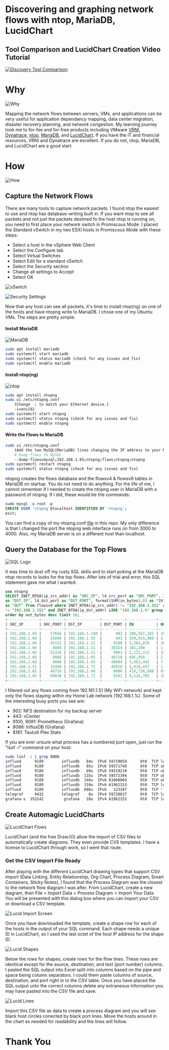 # Discovering and graphing network flows with ntop, MariaDB, LucidChart

## Tool Comparison and LucidChart Creation Video Tutorial
[![Discovery Tool Comparison](http://img.youtube.com/vi/rQYM_lNA2Ak/0.jpg)](http://www.youtube.com/watch?v=rQYM_lNA2Ak)


# Why

![Why](https://github.com/DennisFaucher/networkflowlucid/blob/main/images/why.png)

Mapping the network flows between servers, VMs, and applications can be very useful for application dependancy mapping, data center migration, disaster recovery planning, and network congestion. My learning journey took me to for-fee and for-free products including VMware [VRNI](https://www.vmware.com/products/vrealize-network-insight.html), [Dynatrace](https://www.dynatrace.com/), [ntop](https://www.ntop.org/), [MariaDB](https://mariadb.org/), and [LucidChart](https://lucid.app/). If you have the IT and financial resources, VRNI and Dynatrace are excellent. If you do not, ntop, MariaDB, and LucidChart are a good start.

# How

![How](https://github.com/DennisFaucher/networkflowlucid/blob/main/images/How25.jpeg)

## Capture the Network Flows

There are many tools to capture network packets. I found ntop the easiest to use and ntop has database-writing built in. If you want ntop to see all packets and not just the packets destined fo the host ntop is running on, you need to first place your network switch in Promiscous Mode. I placed the Standard vSwitch in my two ESXI hosts in Promiscous Mode with these steps:

* Select a host in the vSphere Web Client
* Select the Configure tab
* Select Virtual Switches
* Select Edit for a standard vSwitch
* Select the Security section
* Change all settings to Accept
* Select OK

![vSwitch](https://github.com/DennisFaucher/networkflowlucid/blob/main/images/vSwitch.png)

![Security Settings](https://github.com/DennisFaucher/networkflowlucid/blob/main/images/vSwitch%20Security%20Settings.png)

Now that any host can see all packets, it's time to install ntop(ng) on one of the hosts and have ntopng write to MariaDB. I chose one of my Ubuntu VMs. The steps are pretty simple:

#### Install MariaDB

![MariaDB](https://github.com/DennisFaucher/networkflowlucid/blob/main/images/MariaDB.png)

````bash
sudo apt install mariadb
sudo systemctl start mariadb
sudo systemctl status mariadb (check for any issues and fix)
sudo systemctl enable mariadb
````

#### Install ntop(ng)

![ntop](https://github.com/DennisFaucher/networkflowlucid/blob/main/images/ntop.png)

````bash
sudo apt install ntopng
sudo vi /etc/ntopng.conf
    (Change -i to match your Ethernet device.)
    -i=ens192
sudo systemctl start ntopng
sudo systemctl status ntopng (check for any issues and fix)
sudo systemctl enable ntopng
````

#### Write the Flows to MariaDB

````bash
sudo vi /etc/ntopng.conf
    (Add the two MySQL(MariaDB) lines changing the IP address to your MariaDB IP address)
    # Dump flows to MySQL
    --dump-flows=mysql;192.168.1.65;ntopng;flows;ntopng;ntopng
sudo systemctl restart ntopng
sudo systemctl status ntopng (check for any issues and fix)
````
ntopng creates the flows database and the flowsv4 & flowsv6 tables in MariaDB on startup. You do not need to do anything. For the life of me, I cannot remember if I needed to create the ntopng user in MariaDB with a password of ntopng. If I did, these would be the commands:

````SQL
sudo mysql -u root -p
CREATE USER 'ntopng'@localhost IDENTIFIED BY 'ntopng';
exit;
````

You can find a copy of my ntopng.conf [file](https://github.com/DennisFaucher/networkflowlucid/blob/main/ntopng.conf) in this repo. My only difference is that I changed the port the ntopng web interface runs on from 3000 to 4000. Also, my MariaDB server is on a different host than localhost.

## Query the Database for the Top Flows

![SQL Logo](https://github.com/DennisFaucher/networkflowlucid/blob/main/images/SQL.png)

It was time to dust off my rusty SQL skills and to start poking at the MariaDB ntop records to looks for the top flows. After lots of trial and error, this SQL statement gave me what I wanted:

````SQL
use ntopng
SELECT INET_NTOA(ip_src_addr) as "SRC_IP", l4_src_port as "SRC_PORT", INET_NTOA(ip_dst_addr) \
as "DST_IP", l4_dst_port as "DST_PORT", format(SUM(in_bytes),0) as "IN", format(SUM(out_bytes),0) \
as "OUT" from flowsv4 where INET_NTOA(ip_src_addr) != "192.168.1.151" and INET_NTOA(ip_dst_addr) \
!= "192.168.1.151" and INET_NTOA(ip_dst_addr) LIKE "192.168.1.%" group by l4_dst_port  \
order by out_bytes desc limit 10;
+--------------+----------+---------------+----------+-------------+----------------+
| SRC_IP       | SRC_PORT | DST_IP        | DST_PORT | IN          | OUT            |
+--------------+----------+---------------+----------+-------------+----------------+
| 192.168.1.69 |    57668 | 192.168.1.240 |      902 | 188,567,181 | 28,614,544,156 |
| 192.168.1.66 |    55846 | 192.168.1.55  |      443 | 559,914,960 | 2,351,076,647  |
| 192.168.1.66 |    45152 | 192.168.1.51  |     9100 | 3,564,870   | 36,772,742     |
| 192.168.1.66 |     8086 | 192.168.1.51  |    38324 | 181,208     | 1,172,396      |
| 192.168.1.66 |    52326 | 192.168.1.51  |     9091 | 2,122,212   | 15,249,382     |
| 192.168.1.66 |     8086 | 192.168.1.65  |    48718 | 695,958     | 2,436,358      |
| 192.168.1.66 |     8086 | 192.168.1.65  |    48604 | 3,463,442   | 7,196,070      |
| 192.168.1.51 |    32400 | 192.168.1.71  |    49910 | 3,818,437   | 1,267,671      |
| 192.168.1.65 |    48718 | 192.168.1.66  |     8086 | 418,736,680 | 89,940,248     |
| 192.168.1.65 |    60818 | 192.168.1.71  |     8181 | 4,516,705   | 10,383,015     |
+--------------+----------+---------------+----------+-------------+----------------+
````

I filtered out any flows coming from 192.161.1.51 (My WiFi network) and kept only the flows staying within my Home Lab network (192.168.1.%). Some of the interesting busy ports you see are:

* 902: NFS destination for my backup server
* 443: vCenter
* 9100, 9091: Prometheus (Grafana)
* 8086: InfluxDB (Grafana)
* 8181: Tautulli Plex Stats

If you are ever unsure what process has a numbered port open, just run the "lsof -i" command on your host:

````bash
sudo lsof -i | grep 8086
influxd      9189        influxdb   84u  IPv6 59719059      0t0  TCP localhost:8086->localhost:42488 (ESTABLISHED)
influxd      9189        influxdb   85u  IPv6 59571748      0t0  TCP ubuntu-nuc.fios-router.home:8086->photon-arm.fios-router.home:53650 (ESTABLISHED)
influxd      9189        influxdb   89u  IPv6 59519210      0t0  TCP ubuntu-nuc.fios-router.home:8086->rpios.fios-router.home:60260 (ESTABLISHED)
influxd      9189        influxdb  135u  IPv6 59572394      0t0  TCP ubuntu-nuc.fios-router.home:8086->medialinux.fios-router.home:44318 (ESTABLISHED)
influxd      9189        influxdb  146u  IPv6 61668069      0t0  TCP ubuntu-nuc.fios-router.home:8086->192.168.1.151:54665 (ESTABLISHED)
influxd      9189        influxdb  159u  IPv6 61962153      0t0  TCP localhost:8086->localhost:39084 (ESTABLISHED)
influxd      9189        influxdb  686u  IPv6   123187      0t0  TCP *:8086 (LISTEN)
telegraf     9432        telegraf    8u  IPv4 59720637      0t0  TCP localhost:42488->localhost:8086 (ESTABLISHED)
grafana-s  353242         grafana   18u  IPv4 61962152      0t0  TCP localhost:39084->localhost:8086 (ESTABLISHED)
````

## Create Automagic LucidCharts

![LucidChart Flows](https://github.com/DennisFaucher/networkflowlucid/blob/main/images/Lucid%20Flow.png)

LucidChart (and the free Draw.IO) allow the import of CSV files to automatically create diagrams. They even provide CVS templates. I have a license to LucidChart through work, so I went that route.

### Get the CSV Import File Ready

After playing with the different LucidChart drawing types that support CSV import (Data Linking, Entity Relationship, Org Chart, Process Diagram, Smart Containers, Sticky Notes), I found that the Process Diagram was the closest to the network flow diagram I was after. From LucidChart, create a new diagram, then File > Import Data > Process Diagram > Import Your Data. You will be presented with this dialog box where you can import your CSV or download a CSV template.

![Lucid Import Screen](https://github.com/DennisFaucher/networkflowlucid/blob/main/images/Lucid%20Import%20Screen.png)

Once you have downloaded the template, create a shape row for each of the hosts in the output of your SQL command. Each shape needs a unique ID in LucidChart, so I used the last octet of the host IP address for the shape ID.

![Lucid Shapes](https://github.com/DennisFaucher/networkflowlucid/blob/main/images/Lucid%20CSV%20Hosts.png)

Below the rows for shapes, create rows for the flow lines. These rows are identical except for the source, destination, and text (port number) columns. I pasted the SQL output into Excel split into columns based on the pipe and space being column separators. I could them paste columns of source, destination, and port right in to the CSV table. Once you have placed the SQL output unto the correct columns delete any extraneous information you may have pasted into the CSV file and save.

![Lucid Lines](https://github.com/DennisFaucher/networkflowlucid/blob/main/images/Lucid%20CSV%20Flows.png)

Import this CSV file as data to create a process diagram and you will see black host circles conected by black port lines. Move the hosts around in the chart as needed for readability and the lines will follow. 

# Thank You
